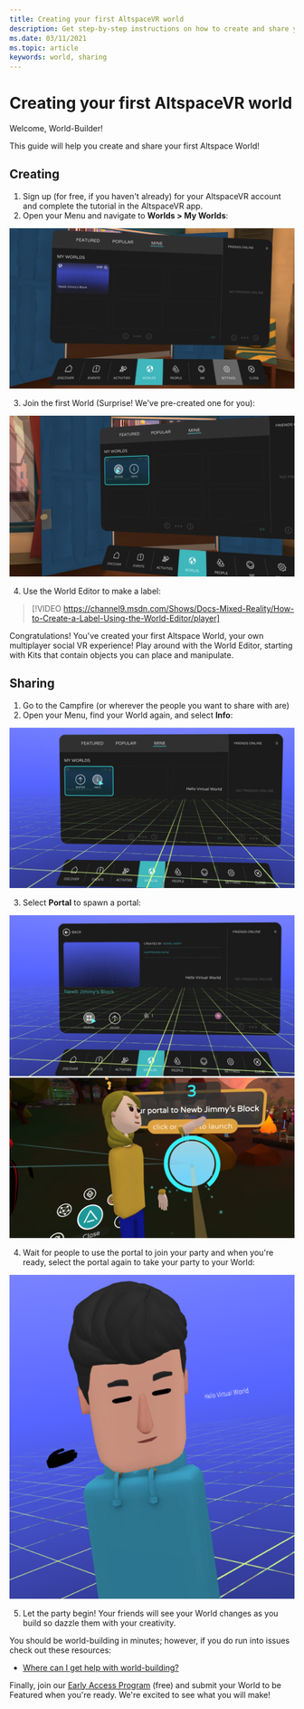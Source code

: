 ```yaml
---
title: Creating your first AltspaceVR world
description: Get step-by-step instructions on how to create and share your AltspaceVR worlds with the world.
ms.date: 03/11/2021
ms.topic: article
keywords: world, sharing
---
```


# Creating your first AltspaceVR world

Welcome, World-Builder!

This guide will help you create and share your first Altspace World!

## Creating

1. Sign up (for free, if you haven't already) for your AltspaceVR account and complete the tutorial in the AltspaceVR app.
2. Open your Menu and navigate to **Worlds > My Worlds**:

![My worlds open in the AltspaceVR menu](images/world-building-img-01.png)

3. Join the first World (Surprise! We've pre-created one for you):

![First default world created](images/world-building-img-02.png)

4. Use the World Editor to make a label:

> [!VIDEO https://channel9.msdn.com/Shows/Docs-Mixed-Reality/How-to-Create-a-Label-Using-the-World-Editor/player]

Congratulations! You've created your first Altspace World, your own multiplayer social VR experience! Play around with the World Editor, starting with Kits that contain objects you can place and manipulate.

## Sharing

1. Go to the Campfire (or wherever the people you want to share with are)
2. Open your Menu, find your World again, and select **Info**:

![My worlds open in the AltspaceVR menu with info button highlighted](images/world-building-img-03.png)

3. Select **Portal** to spawn a portal:

![My worlds info with portal button highlighted](images/world-building-img-04.png)
![New portal with avatar](images/world-building-img-05.png)

4. Wait for people to use the portal to join your party and when you're ready, select the portal again to take your party to your World:

![New party running in the VR world](images/world-building-img-06.png)

5. Let the party begin! Your friends will see your World changes as you build so dazzle them with your creativity.

You should be world-building in minutes; however, if you do run into issues check out these resources:
* [Where can I get help with world-building?](getting-help.md)

Finally, join our [Early Access Program](early-access.md) (free) and submit your World to be Featured when you're ready. We're excited to see what you will make!